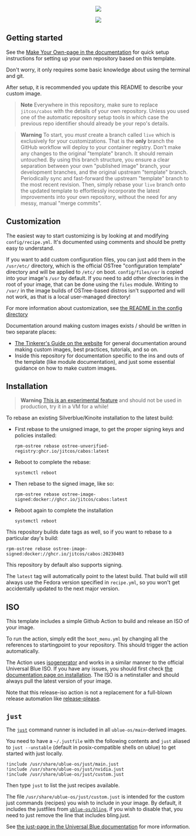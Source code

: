 <p align="center">
  <img src="https://repository-images.githubusercontent.com/745253072/06f1c924-1a75-4feb-b024-90fb678ee515">
</p>

<p align="center">
  <img src="https://github.com/jitcos/cabos/actions/workflows/build.yml/badge.svg">
</p>

## Getting started

See the [Make Your Own-page in the documentation](https://universal-blue.org/tinker/make-your-own/) for quick setup instructions for setting up your own repository based on this template.

Don't worry, it only requires some basic knowledge about using the terminal and git.

After setup, it is recommended you update this README to describe your custom image.

> **Note**
> Everywhere in this repository, make sure to replace `jitcos/cabos` with the details of your own repository. Unless you used one of the automatic repository setup tools in which case the previous repo identifier should already be your repo's details.

> **Warning**
> To start, you *must* create a branch called `live` which is exclusively for your customizations. That is the **only** branch the GitHub workflow will deploy to your container registry. Don't make any changes to the original "template" branch. It should remain untouched. By using this branch structure, you ensure a clear separation between your own "published image" branch, your development branches, and the original upstream "template" branch. Periodically sync and fast-forward the upstream "template" branch to the most recent revision. Then, simply rebase your `live` branch onto the updated template to effortlessly incorporate the latest improvements into your own repository, without the need for any messy, manual "merge commits".

## Customization

The easiest way to start customizing is by looking at and modifying `config/recipe.yml`. It's documented using comments and should be pretty easy to understand.

If you want to add custom configuration files, you can just add them in the `/usr/etc/` directory, which is the official OSTree "configuration template" directory and will be applied to `/etc/` on boot. `config/files/usr` is copied into your image's `/usr` by default. If you need to add other directories in the root of your image, that can be done using the `files` module. Writing to `/var/` in the image builds of OSTree-based distros isn't supported and will not work, as that is a local user-managed directory!

For more information about customization, see [the README in the config directory](config/README.md)

Documentation around making custom images exists / should be written in two separate places:
* [The Tinkerer's Guide on the website](https://universal-blue.org/tinker/make-your-own/) for general documentation around making custom images, best practices, tutorials, and so on.
* Inside this repository for documentation specific to the ins and outs of the template (like module documentation), and just some essential guidance on how to make custom images.

## Installation

> **Warning**
> [This is an experimental feature](https://www.fedoraproject.org/wiki/Changes/OstreeNativeContainerStable) and should not be used in production, try it in a VM for a while!

To rebase an existing Silverblue/Kinoite installation to the latest build:

- First rebase to the unsigned image, to get the proper signing keys and policies installed:
  ```
  rpm-ostree rebase ostree-unverified-registry:ghcr.io/jitcos/cabos:latest
  ```
- Reboot to complete the rebase:
  ```
  systemctl reboot
  ```
- Then rebase to the signed image, like so:
  ```
  rpm-ostree rebase ostree-image-signed:docker://ghcr.io/jitcos/cabos:latest
  ```
- Reboot again to complete the installation
  ```
  systemctl reboot
  ```

This repository builds date tags as well, so if you want to rebase to a particular day's build:

```
rpm-ostree rebase ostree-image-signed:docker://ghcr.io/jitcos/cabos:20230403
```

This repository by default also supports signing.

The `latest` tag will automatically point to the latest build. That build will still always use the Fedora version specified in `recipe.yml`, so you won't get accidentally updated to the next major version.

## ISO

This template includes a simple Github Action to build and release an ISO of your image.

To run the action, simply edit the `boot_menu.yml` by changing all the references to startingpoint to your repository. This should trigger the action automatically.

The Action uses [isogenerator](https://github.com/ublue-os/isogenerator) and works in a similar manner to the official Universal Blue ISO. If you have any issues, you should first check [the documentation page on installation](https://universal-blue.org/installation/). The ISO is a netinstaller and should always pull the latest version of your image.

Note that this release-iso action is not a replacement for a full-blown release automation like [release-please](https://github.com/googleapis/release-please).

## `just`

The [`just`](https://just.systems/) command runner is included in all `ublue-os/main`-derived images.

You need to have a `~/.justfile` with the following contents and `just` aliased to `just --unstable` (default in posix-compatible shells on ublue) to get started with just locally.
```
!include /usr/share/ublue-os/just/main.just
!include /usr/share/ublue-os/just/nvidia.just
!include /usr/share/ublue-os/just/custom.just
```
Then type `just` to list the just recipes available.

The file `/usr/share/ublue-os/just/custom.just` is intended for the custom just commands (recipes) you wish to include in your image. By default, it includes the justfiles from [`ublue-os/bling`](https://github.com/ublue-os/bling), if you wish to disable that, you need to just remove the line that includes bling.just.

See [the just-page in the Universal Blue documentation](https://universal-blue.org/guide/just/) for more information.
